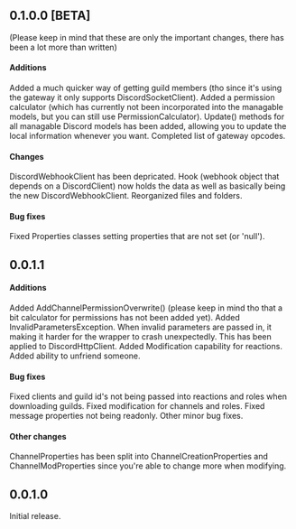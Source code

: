 ## 0.1.0.0 [BETA]
(Please keep in mind that these are only the important changes, there has been a lot more than written)

#### Additions
Added a much quicker way of getting guild members (tho since it's using the gateway it only supports DiscordSocketClient).
Added a permission calculator (which has currently not been incorporated into the managable models, but you can still use PermissionCalculator).
Update() methods for all managable Discord models has been added, allowing you to update the local information whenever you want.
Completed list of gateway opcodes.

#### Changes
DiscordWebhookClient has been depricated. Hook (webhook object that depends on a DiscordClient) now holds the data as well as basically being the new DiscordWebhookClient.
Reorganized files and folders.

#### Bug fixes
Fixed Properties classes setting properties that are not set (or 'null').



## 0.0.1.1
#### Additions
Added AddChannelPermissionOverwrite() (please keep in mind tho that a bit calculator for permissions has not been added yet).
Added InvalidParametersException. When invalid parameters are passed in, it making it harder for the wrapper to crash unexpectedly. This has been applied to DiscordHttpClient.
Added Modification capability for reactions.
Added ability to unfriend someone.

#### Bug fixes
Fixed clients and guild id's not being passed into reactions and roles when downloading guilds.
Fixed modification for channels and roles.
Fixed message properties not being readonly.
Other minor bug fixes.

#### Other changes
ChannelProperties has been split into ChannelCreationProperties and ChannelModProperties since you're able to change more when modifying.



## 0.0.1.0
Initial release.
